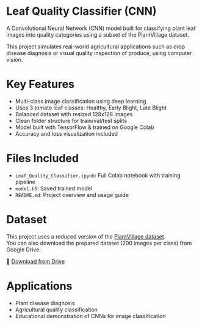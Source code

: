 # Leaf Quality Classifier (CNN)

A Convolutional Neural Network (CNN) model built for classifying plant leaf images into quality categories using a subset of the PlantVillage dataset.

This project simulates real-world agricultural applications such as crop disease diagnosis or visual quality inspection of produce, using computer vision.

# Key Features
- Multi-class image classification using deep learning
- Uses 3 tomato leaf classes: Healthy, Early Blight, Late Blight
- Balanced dataset with resized 128x128 images
- Clean folder structure for train/val/test splits
- Model built with TensorFlow & trained on Google Colab
- Accuracy and loss visualization included

# Files Included
- `Leaf_Quality_Classifier.ipynb`: Full Colab notebook with training pipeline
- `model.h5`: Saved trained model
- `README.md`: Project overview and usage guide
#  Dataset
This project uses a reduced version of the [PlantVillage dataset](https://www.kaggle.com/datasets/emmarex/plantdisease).  
You can also download the prepared dataset (200 images per class) from Google Drive:

🔗 [Download from Drive](https://drive.google.com/file/d/1XnIWIqOl5PWNLH0hT7VzfcWmT9CcOPFf/view?usp=drive_link)

# Applications
- Plant disease diagnosis
- Agricultural quality classification
- Educational demonstration of CNNs for image classification
